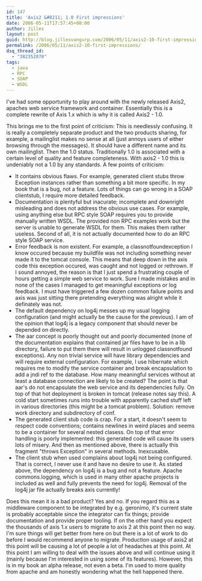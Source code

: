 ```yaml
---
id: 147
title: 'Axis2 &#8211; 1.0 First impressions'
date: 2006-05-11T17:57:45+00:00
author: Jilles
layout: post
guid: http://blog.jillesvangurp.com/2006/05/11/axis2-10-first-impressions/
permalink: /2006/05/11/axis2-10-first-impressions/
dsq_thread_id:
  - "382352878"
tags:
  - java
  - RPC
  - SOAP
  - WSDL
---
```

I've had some opportunity to play around with the newly released Axis2, apaches web service framework and container. Essentially this is a complete rewrite of Axis 1.x which is why it is called Axis2 - 1.0.

This brings me to the first point of criticism: This is needlessly confusing. It is really a completely separate product and the two products sharing, for example, a mailinglist makes no sense at all (just annoys users of either browsing through the messages). It should have a different name and its own mailinglist.
Then the 1.0 status. Traditionally 1.0 is associated with a certain level of quality and feature completeness. With axis2 - 1.0 this is undeniably not a 1.0 by any standards. A few points of criticism:

- It contains obvious flaws. For example, generated client stubs throw Exception instances rather than something a bit more specific. In my book that is a bug, not a feature. Lots of things can go wrong in a SOAP clientstub, I require more detailed feedback.
- Documentation is plentyful but inacurate; incomplete and downright misleading and does not address the obvious use cases. For example, using anything else but RPC style SOAP requires you to provide manually written WSDL. The provided non RPC examples work but the server is unable to generate WSDL for them. This makes them rather useless. Second of all, it is not actually documented how to do an RPC style SOAP service.
- Error feedback is non existent. For example, a classnotfoundexception I know occured because my buildfile was not including something never made it to the tomcat console. This means that deep down in the axis code this exception occured, was caught and not logged or rethrown. If I sound annoyed, the reason is that I just spend a frustrating couple of hours getting a simple web service to work. Sure I made mistakes and in none of the cases I managed to get meaningful exceptions or log feedback. I must have triggered a few dozen common failure points and axis was just sitting there pretending everything was alright while it definately was not.
- The default dependency on log4j messes up my usual logging configuration (and might actually be the cause for the previous). I am of the opinion that log4j is a legacy component that should never be depended on directly.
- The aar concept is poorly thought out and poorly documented (none of the documentation explains that contained jar files have to be in a lib directory, failure to put them there will result in unlogged classnotfound exceptions). Any non trivial service will have library dependencies and will require external configuration. For example, I use hibernate which requires me to modify the service container and break encapsulation to add a jndi ref to the database. How many meaningful services without at least a database connection are likely to be created? The point is that aar's do not encapsulate the web service and its dependencies fully. On top of that hot deployment is broken in tomcat (release notes say this). A cold start sometimes runs into trouble with apparently cached stuff left in various directories (this might be a tomcat problem). Solution: remove work directory and subdirectory of conf.
- The generated client stub code is crap. For a start, it doesn't seem to respect code conventions; contains newlines in weird places and seems to be a container for several nested clasess. On top of that error handling is poorly implemented: this generated code will cause its users lots of misery. And then as mentioned above, there is actually this fragment "throws Exception" in several methods. Inexcusable.
- The client stub when used complains about log4j not being configured. That is correct, I never use it and have no desire to use it. As stated above, the dependency on log4j is a bug and not a feature. Apache commons.logging, which is used in many other apache projects is included as well and fully prevents the need for log4j. Removal of the log4j jar file actually breaks axis currently!

Does this mean it is a bad product? Yes and no. If you regard this as a middleware component to be integrated by e.g. geronimo, it's current state is probably acceptable since the integrator can fix things; provide documentation and provide proper tooling. If on the other hand you expect the thousands of axis 1.x users to migrate to axis 2 at this point then no way. I'm sure things will get better from here on but there is a lot of work to do before I would recommend anyone to migrate. Production usage of axis2 at this point will be causing a lot of people a lot of headaches at this point.
At this point I am willing to deal with the issues above and will continue using it (mainly because I'm interested in using some of its features). However, this is in my book an alpha release, not even a beta. I'm used to more quality from apache and am honestly wondering what the hell happened there.